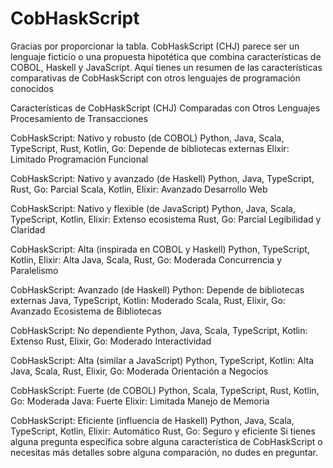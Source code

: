 # CobHaskScript
Gracias por proporcionar la tabla. CobHaskScript (CHJ) parece ser un lenguaje ficticio o una propuesta hipotética que combina características de COBOL, Haskell y JavaScript. Aquí tienes un resumen de las características comparativas de CobHaskScript con otros lenguajes de programación conocidos

Características de CobHaskScript (CHJ) Comparadas con Otros Lenguajes
Procesamiento de Transacciones

CobHaskScript: Nativo y robusto (de COBOL)
Python, Java, Scala, TypeScript, Rust, Kotlin, Go: Depende de bibliotecas externas
Elixir: Limitado
Programación Funcional

CobHaskScript: Nativo y avanzado (de Haskell)
Python, Java, TypeScript, Rust, Go: Parcial
Scala, Kotlin, Elixir: Avanzado
Desarrollo Web

CobHaskScript: Nativo y flexible (de JavaScript)
Python, Java, Scala, TypeScript, Kotlin, Elixir: Extenso ecosistema
Rust, Go: Parcial
Legibilidad y Claridad

CobHaskScript: Alta (inspirada en COBOL y Haskell)
Python, TypeScript, Kotlin, Elixir: Alta
Java, Scala, Rust, Go: Moderada
Concurrencia y Paralelismo

CobHaskScript: Avanzado (de Haskell)
Python: Depende de bibliotecas externas
Java, TypeScript, Kotlin: Moderado
Scala, Rust, Elixir, Go: Avanzado
Ecosistema de Bibliotecas

CobHaskScript: No dependiente
Python, Java, Scala, TypeScript, Kotlin: Extenso
Rust, Elixir, Go: Moderado
Interactividad

CobHaskScript: Alta (similar a JavaScript)
Python, TypeScript, Kotlin: Alta
Java, Scala, Rust, Elixir, Go: Moderada
Orientación a Negocios

CobHaskScript: Fuerte (de COBOL)
Python, Scala, TypeScript, Rust, Kotlin, Go: Moderada
Java: Fuerte
Elixir: Limitada
Manejo de Memoria

CobHaskScript: Eficiente (influencia de Haskell)
Python, Java, Scala, TypeScript, Kotlin, Elixir: Automático
Rust, Go: Seguro y eficiente
Si tienes alguna pregunta específica sobre alguna característica de CobHaskScript o necesitas más detalles sobre alguna comparación, no dudes en preguntar.
